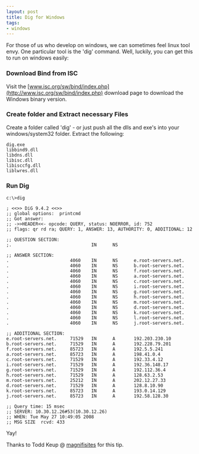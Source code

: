 ```yaml
---
layout: post
title: Dig for Windows
tags:
- windows
---
```


For those of us who develop on windows, we can sometimes feel linux tool envy.  One particular tool is the 'dig' command.  Well, luckily, you can get this to run on windows easily:

### Download Bind from ISC

Visit the [www.isc.org/sw/bind/index.php](http://www.isc.org/sw/bind/index.php) download page to download the Windows binary version.

### Create folder and Extract necessary Files

Create a folder called 'dig' - or just push all the dlls and exe's into your windows/system32 folder.  Extract the following:

    
    
    dig.exe
    libbind9.dll
    libdns.dll
    libisc.dll
    libisccfg.dll
    liblwres.dll
    


### Run Dig

   
    c:\>dig
    
    ; <<>> DiG 9.4.2 <<>>
    ;; global options:  printcmd
    ;; Got answer:
    ;; ->>HEADER<<- opcode: QUERY, status: NOERROR, id: 752
    ;; flags: qr rd ra; QUERY: 1, ANSWER: 13, AUTHORITY: 0, ADDITIONAL: 12
    
    ;; QUESTION SECTION:
    ;.                              IN      NS
    
    ;; ANSWER SECTION:
    .                       4060    IN      NS      e.root-servers.net.
    .                       4060    IN      NS      b.root-servers.net.
    .                       4060    IN      NS      f.root-servers.net.
    .                       4060    IN      NS      a.root-servers.net.
    .                       4060    IN      NS      c.root-servers.net.
    .                       4060    IN      NS      i.root-servers.net.
    .                       4060    IN      NS      g.root-servers.net.
    .                       4060    IN      NS      h.root-servers.net.
    .                       4060    IN      NS      m.root-servers.net.
    .                       4060    IN      NS      d.root-servers.net.
    .                       4060    IN      NS      k.root-servers.net.
    .                       4060    IN      NS      l.root-servers.net.
    .                       4060    IN      NS      j.root-servers.net.
    
    ;; ADDITIONAL SECTION:
    e.root-servers.net.     71529   IN      A       192.203.230.10
    b.root-servers.net.     71529   IN      A       192.228.79.201
    f.root-servers.net.     85723   IN      A       192.5.5.241
    a.root-servers.net.     85723   IN      A       198.41.0.4
    c.root-servers.net.     71529   IN      A       192.33.4.12
    i.root-servers.net.     71529   IN      A       192.36.148.17
    g.root-servers.net.     71529   IN      A       192.112.36.4
    h.root-servers.net.     71529   IN      A       128.63.2.53
    m.root-servers.net.     25212   IN      A       202.12.27.33
    d.root-servers.net.     71529   IN      A       128.8.10.90
    k.root-servers.net.     85723   IN      A       193.0.14.129
    j.root-servers.net.     85723   IN      A       192.58.128.30
    
    ;; Query time: 15 msec
    ;; SERVER: 10.30.12.26#53(10.30.12.26)
    ;; WHEN: Tue May 27 10:49:05 2008
    ;; MSG SIZE  rcvd: 433
    

Yay!

Thanks to Todd Keup @ [magnifisites](http://www.magnifisites.com/) for this tip.
